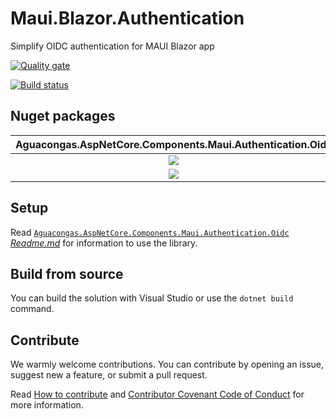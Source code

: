 # Maui.Blazor.Authentication

Simplify OIDC authentication for MAUI Blazor app

[![Quality gate](https://sonarcloud.io/api/project_badges/quality_gate?project=Aguafrommars_Maui.Blazor.Authentication)](https://sonarcloud.io/project/overview?id=Aguafrommars_Maui.Blazor.Authentication)  

[![Build status](https://ci.appveyor.com/api/projects/status/sfbc266vmv95kf3l/branch/main?svg=true)](https://ci.appveyor.com/project/aguacongas/maui-blazor-authentication/branch/main)

Nuget packages
--------------
|Aguacongas.AspNetCore.Components.Maui.Authentication.Oidc|
|:------:|
|[![][Aguacongas.AspNetCore.Components.Maui.Authentication.Oidc-badge]][Aguacongas.AspNetCore.Components.Maui.Authentication.Oidc-nuget]|
|[![][Aguacongas.AspNetCore.Components.Maui.Authentication.Oidc-downloadbadge]][Aguacongas.AspNetCore.Components.Maui.Authentication.Oidc-nuget]|

[Aguacongas.AspNetCore.Components.Maui.Authentication.Oidc-badge]: https://img.shields.io/nuget/v/Aguacongas.AspNetCore.Components.Maui.Authentication.Oidc.svg
[Aguacongas.AspNetCore.Components.Maui.Authentication.Oidc-downloadbadge]: https://img.shields.io/nuget/dt/Aguacongas.AspNetCore.Components.Maui.Authentication.Oidc.svg
[Aguacongas.AspNetCore.Components.Maui.Authentication.Oidc-nuget]: https://www.nuget.org/packages/Aguacongas.AspNetCore.Components.Maui.Authentication.Oidc/

## Setup

Read [`Aguacongas.AspNetCore.Components.Maui.Authentication.Oidc` *Readme.md*](src/Aguacongas.AspNetCore.Components.Maui.Authentication.Oidc/README.md) for information to use the library.

## Build from source

You can build the solution with Visual Studio or use the `dotnet build` command.  

## Contribute

We warmly welcome contributions. You can contribute by opening an issue, suggest new a feature, or submit a pull request.

Read [How to contribute](CONTRIBUTING.md) and [Contributor Covenant Code of Conduct](CODE_OF_CONDUCT.md) for more information.
